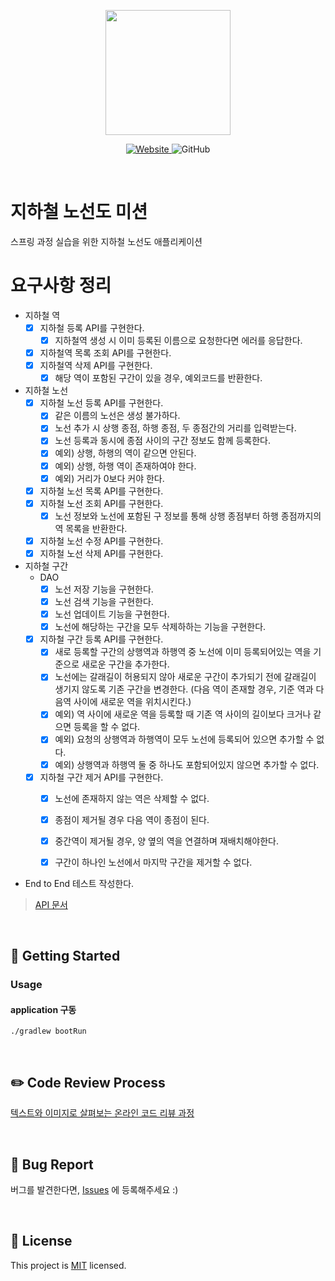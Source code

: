 <p align="center">
    <img width="200px;" src="https://raw.githubusercontent.com/woowacourse/atdd-subway-admin-frontend/master/images/main_logo.png"/>
</p>
<p align="center">
  <a href="https://techcourse.woowahan.com/c/Dr6fhku7" alt="woowacourse subway">
    <img alt="Website" src="https://img.shields.io/website?url=https%3A%2F%2Fedu.nextstep.camp%2Fc%2FR89PYi5H">
  </a>
  <img alt="GitHub" src="https://img.shields.io/github/license/woowacourse/atdd-subway-map">
</p>

<br>

# 지하철 노선도 미션
스프링 과정 실습을 위한 지하철 노선도 애플리케이션

# 요구사항 정리
- 지하철 역
  - [x] 지하철 등록 API를 구현한다.
    - [x] 지하철역 생성 시 이미 등록된 이름으로 요청한다면 에러를 응답한다.
  - [x] 지하철역 목록 조회 API를 구현한다.
  - [x] 지하철역 삭제 API를 구현한다.
    - [x] 해당 역이 포함된 구간이 있을 경우, 예외코드를 반환한다.

- 지하철 노선
  - [x] 지하철 노선 등록 API를 구현한다.
    - [x] 같은 이름의 노선은 생성 불가하다.
    - [x] 노선 추가 시 상행 종점, 하행 종점, 두 종점간의 거리를 입력받는다.
    - [x] 노선 등록과 동시에 종점 사이의 구간 정보도 함께 등록한다.
    - [x] 예외) 상행, 하행의 역이 같으면 안된다.
    - [x] 예외) 상행, 하행 역이 존재하여야 한다.
    - [x] 예외) 거리가 0보다 커야 한다.
  - [x] 지하철 노선 목록 API를 구현한다.
  - [x] 지하철 노선 조회 API를 구현한다.
    - [x] 노선 정보와 노선에 포함된 구 정보를 통해 상행 종점부터 하행 종점까지의 역 목록을 반환한다.
  - [x] 지하철 노선 수정 API를 구현한다.
  - [x] 지하철 노선 삭제 API를 구현한다.

- 지하철 구간
  - DAO
    - [x] 노선 저장 기능을 구현한다.
    - [x] 노선 검색 기능을 구현한다.
    - [x] 노선 업데이트 기능을 구현한다.
    - [x] 노선에 해당하는 구간을 모두 삭제하하는 기능을 구현한다.
  - [x] 지하철 구간 등록 API를 구현한다.
    - [x] 새로 등록할 구간의 상행역과 하행역 중 노선에 이미 등록되어있는 역을 기준으로 새로운 구간을 추가한다.
    - [x] 노선에는 갈래길이 허용되지 않아 새로운 구간이 추가되기 전에 갈래길이 생기지 않도록 기존 구간을 변경한다. (다음 역이 존재할 경우, 기준 역과 다음역 사이에 새로운 역을 위치시킨다.)
    - [x] 예외) 역 사이에 새로운 역을 등록할 때 기존 역 사이의 길이보다 크거나 같으면 등록을 할 수 없다.
    - [x] 예외) 요청의 상행역과 하행역이 모두 노선에 등록되어 있으면 추가할 수 없다.
    - [x] 예외) 상행역과 하행역 둘 중 하나도 포함되어있지 않으면 추가할 수 없다.
  - [x] 지하철 구간 제거 API를 구현한다.
    - [x] 노선에 존재하지 않는 역은 삭제할 수 없다.
    - [x] 종점이 제거될 경우 다음 역이 종점이 된다.
    - [x] 중간역이 제거될 경우, 양 옆의 역을 연결하며 재배치해야한다.
    - [x] 구간이 하나인 노선에서 마지막 구간을 제거할 수 없다.
    

- End to End 테스트 작성한다.

> [API 문서](https://techcourse-storage.s3.ap-northeast-2.amazonaws.com/c682be69ae4e412c9e3905a59ef7b7ed#Line)

<br>


## 🚀 Getting Started
### Usage
#### application 구동

```
./gradlew bootRun
```
<br>


## ✏️ Code Review Process
[텍스트와 이미지로 살펴보는 온라인 코드 리뷰 과정](https://github.com/next-step/nextstep-docs/tree/master/codereview)

<br>


## 🐞 Bug Report

버그를 발견한다면, [Issues](https://github.com/woowacourse/atdd-subway-map/issues) 에 등록해주세요 :)

<br>


## 📝 License

This project is [MIT](https://github.com/woowacourse/atdd-subway-map/blob/master/LICENSE) licensed.

